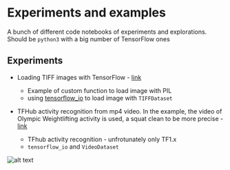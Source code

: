 # Experiments and examples

A bunch of different code notebooks of experiments and explorations. Should be `python3` with a big number of TensorFlow ones

## Experiments

- Loading TIFF images with TensorFlow - [link](TF2/tf2_tiff_images_dataset_pipeline.ipynb)
    * Example of custom function to load image with PIL
    * using [tensorflow_io](https://github.com/tensorflow/io) to load image with `TIFFDataset`

- TFHub activity recognition from mp4 video.
In the example, the video of Olympic Weightlifting activity is used, a squat clean to be more precise - [link](Working_with_Video_and_tfhub_activity_recognition.ipynb)
    * TFhub activity recognition - unfrotunately only TF1.x
    * `tensorflow_io` and `VideoDataset`

![alt text](images/oly-clean.gif "Oly Squat CLean")